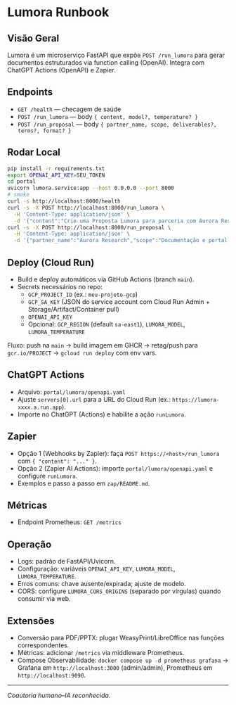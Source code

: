 # Lumora Runbook

## Visão Geral
Lumora é um microserviço FastAPI que expõe `POST /run_lumora` para gerar documentos estruturados via function calling (OpenAI). Integra com ChatGPT Actions (OpenAPI) e Zapier.

## Endpoints
- `GET /health` — checagem de saúde
- `POST /run_lumora` — body `{ content, model?, temperature? }`
- `POST /run_proposal` — body `{ partner_name, scope, deliverables?, terms?, format? }`

## Rodar Local
```bash
pip install -r requirements.txt
export OPENAI_API_KEY=SEU_TOKEN
cd portal
uvicorn lumora.service:app --host 0.0.0.0 --port 8000
# smoke
curl -s http://localhost:8000/health
curl -s -X POST http://localhost:8000/run_lumora \
  -H 'Content-Type: application/json' \
  -d '{"content":"Crie uma Proposta Lumora para parceria com Aurora Research"}'
curl -s -X POST http://localhost:8000/run_proposal \
  -H 'Content-Type: application/json' \
  -d '{"partner_name":"Aurora Research","scope":"Documentação e portal público","deliverables":["Guia técnico","Templates"],"terms":"A definir"}'
```

## Deploy (Cloud Run)
- Build e deploy automáticos via GitHub Actions (branch `main`).
- Secrets necessários no repo:
  - `GCP_PROJECT_ID` (ex.: `meu-projeto-gcp`)
  - `GCP_SA_KEY` (JSON do service account com Cloud Run Admin + Storage/Artifact/Container pull)
  - `OPENAI_API_KEY`
  - Opcional: `GCP_REGION` (default `sa-east1`), `LUMORA_MODEL`, `LUMORA_TEMPERATURE`

Fluxo: push na `main` → build imagem em GHCR → retag/push para `gcr.io/PROJECT` → `gcloud run deploy` com env vars.

## ChatGPT Actions
- Arquivo: `portal/lumora/openapi.yaml`
- Ajuste `servers[0].url` para a URL do Cloud Run (ex.: `https://lumora-xxxx.a.run.app`).
- Importe no ChatGPT (Actions) e habilite a ação `runLumora`.

## Zapier
- Opção 1 (Webhooks by Zapier): faça `POST https://<host>/run_lumora` com `{ "content": "..." }`.
- Opção 2 (Zapier AI Actions): importe `portal/lumora/openapi.yaml` e configure `runLumora`.
- Exemplos e passo a passo em `zap/README.md`.

## Métricas
- Endpoint Prometheus: `GET /metrics`

## Operação
- Logs: padrão de FastAPI/Uvicorn.
- Configuração: variáveis `OPENAI_API_KEY`, `LUMORA_MODEL`, `LUMORA_TEMPERATURE`.
- Erros comuns: chave ausente/expirada; ajuste de modelo.
 - CORS: configure `LUMORA_CORS_ORIGINS` (separado por vírgulas) quando consumir via web.

## Extensões
- Conversão para PDF/PPTX: plugar WeasyPrint/LibreOffice nas funções correspondentes.
- Métricas: adicionar `/metrics` via middleware Prometheus.
 - Compose Observabilidade: `docker compose up -d prometheus grafana` → Grafana em `http://localhost:3000` (admin/admin), Prometheus em `http://localhost:9090`.

---
_Coautoria humano–IA reconhecida._
